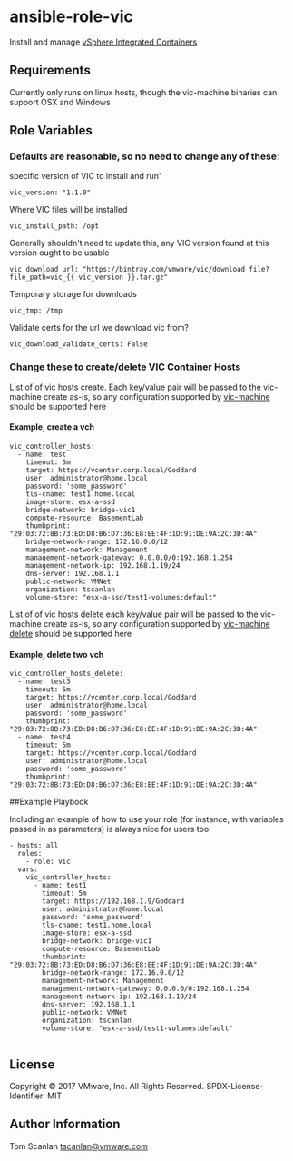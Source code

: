 # ansible-role-vic

Install and manage [vSphere Integrated Containers](https://github.com/vmware/vic/)

## Requirements

Currently only runs on linux hosts, though the vic-machine binaries can support OSX and Windows

## Role Variables

### Defaults are reasonable, so no need to change any of these:

specific version of VIC to install and run'

    vic_version: "1.1.0"

Where VIC files will be installed

    vic_install_path: /opt

Generally shouldn't need to update this, any VIC version found at this version ought to be usable

    vic_download_url: "https://bintray.com/vmware/vic/download_file?file_path=vic_{{ vic_version }}.tar.gz"

Temporary storage for downloads

    vic_tmp: /tmp

Validate certs for the url we download vic from?

    vic_download_validate_certs: False


### Change these to create/delete VIC Container Hosts

List of of vic hosts create.
Each key/value pair will be passed to the vic-machine create as-is, so
any configuration supported by [vic-machine](https://github.com/vmware/vic/blob/master/doc/user/usage.md)
should be supported here

#### Example, create a vch
```yamlex
vic_controller_hosts:
  - name: test
    timeout: 5m
    target: https://vcenter.corp.local/Goddard
    user: administrator@home.local
    password: 'some_password'
    tls-cname: test1.home.local
    image-store: esx-a-ssd
    bridge-network: bridge-vic1
    compute-resource: BasementLab
    thumbprint: "29:03:72:8B:73:ED:D8:B6:D7:36:E8:EE:4F:1D:91:DE:9A:2C:3D:4A"
    bridge-network-range: 172.16.0.0/12
    management-network: Management
    management-network-gateway: 0.0.0.0/0:192.168.1.254
    management-network-ip: 192.168.1.19/24
    dns-server: 192.168.1.1
    public-network: VMNet
    organization: tscanlan
    volume-store: "esx-a-ssd/test1-volumes:default"
```

List of of vic hosts delete
each key/value pair will be passed to the vic-machine create as-is, so
any configuration supported by [vic-machine delete](https://github.com/vmware/vic/blob/master/doc/user/usage.md#deleting-a-virtual-container-host)
should be supported here

#### Example, delete two vch
```yamlex
vic_controller_hosts_delete:
  - name: test3
    timeout: 5m
    target: https://vcenter.corp.local/Goddard
    user: administrator@home.local
    password: 'some_password'
    thumbprint: "29:03:72:8B:73:ED:D8:B6:D7:36:E8:EE:4F:1D:91:DE:9A:2C:3D:4A"
  - name: test4
    timeout: 5m
    target: https://vcenter.corp.local/Goddard
    user: administrator@home.local
    password: 'some_password'
    thumbprint: "29:03:72:8B:73:ED:D8:B6:D7:36:E8:EE:4F:1D:91:DE:9A:2C:3D:4A"
```

##Example Playbook

Including an example of how to use your role (for instance, with variables passed in as parameters) is always nice for users too:

```yamlex
- hosts: all
  roles:
    - role: vic
  vars:
    vic_controller_hosts:
      - name: test1
        timeout: 5m
        target: https://192.168.1.9/Goddard
        user: administrator@home.local
        password: 'some_password'
        tls-cname: test1.home.local
        image-store: esx-a-ssd
        bridge-network: bridge-vic1
        compute-resource: BasementLab
        thumbprint: "29:03:72:8B:73:ED:D8:B6:D7:36:E8:EE:4F:1D:91:DE:9A:2C:3D:4A"
        bridge-network-range: 172.16.0.0/12
        management-network: Management
        management-network-gateway: 0.0.0.0/0:192.168.1.254
        management-network-ip: 192.168.1.19/24
        dns-server: 192.168.1.1
        public-network: VMNet
        organization: tscanlan
        volume-store: "esx-a-ssd/test1-volumes:default"
       
```

## License

Copyright © 2017 VMware, Inc. All Rights Reserved.
SPDX-License-Identifier: MIT


## Author Information

Tom Scanlan
<tscanlan@vmware.com>
